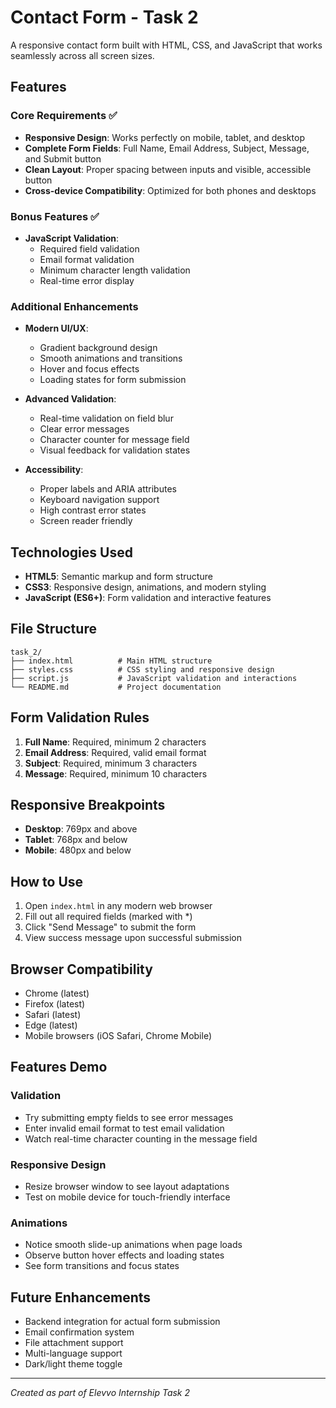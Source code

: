 # Contact Form - Task 2

A responsive contact form built with HTML, CSS, and JavaScript that works seamlessly across all screen sizes.

## Features

### Core Requirements ✅
- **Responsive Design**: Works perfectly on mobile, tablet, and desktop
- **Complete Form Fields**: Full Name, Email Address, Subject, Message, and Submit button
- **Clean Layout**: Proper spacing between inputs and visible, accessible button
- **Cross-device Compatibility**: Optimized for both phones and desktops

### Bonus Features ✅
- **JavaScript Validation**:
  - Required field validation
  - Email format validation
  - Minimum character length validation
  - Real-time error display

### Additional Enhancements
- **Modern UI/UX**:
  - Gradient background design
  - Smooth animations and transitions
  - Hover and focus effects
  - Loading states for form submission

- **Advanced Validation**:
  - Real-time validation on field blur
  - Clear error messages
  - Character counter for message field
  - Visual feedback for validation states

- **Accessibility**:
  - Proper labels and ARIA attributes
  - Keyboard navigation support
  - High contrast error states
  - Screen reader friendly

## Technologies Used

- **HTML5**: Semantic markup and form structure
- **CSS3**: Responsive design, animations, and modern styling
- **JavaScript (ES6+)**: Form validation and interactive features

## File Structure

```
task_2/
├── index.html          # Main HTML structure
├── styles.css          # CSS styling and responsive design
├── script.js           # JavaScript validation and interactions
└── README.md           # Project documentation
```

## Form Validation Rules

1. **Full Name**: Required, minimum 2 characters
2. **Email Address**: Required, valid email format
3. **Subject**: Required, minimum 3 characters  
4. **Message**: Required, minimum 10 characters

## Responsive Breakpoints

- **Desktop**: 769px and above
- **Tablet**: 768px and below
- **Mobile**: 480px and below

## How to Use

1. Open `index.html` in any modern web browser
2. Fill out all required fields (marked with *)
3. Click "Send Message" to submit the form
4. View success message upon successful submission

## Browser Compatibility

- Chrome (latest)
- Firefox (latest)
- Safari (latest)
- Edge (latest)
- Mobile browsers (iOS Safari, Chrome Mobile)

## Features Demo

### Validation
- Try submitting empty fields to see error messages
- Enter invalid email format to test email validation
- Watch real-time character counting in the message field

### Responsive Design
- Resize browser window to see layout adaptations
- Test on mobile device for touch-friendly interface

### Animations
- Notice smooth slide-up animations when page loads
- Observe button hover effects and loading states
- See form transitions and focus states

## Future Enhancements

- Backend integration for actual form submission
- Email confirmation system
- File attachment support
- Multi-language support
- Dark/light theme toggle

---

*Created as part of Elevvo Internship Task 2*

